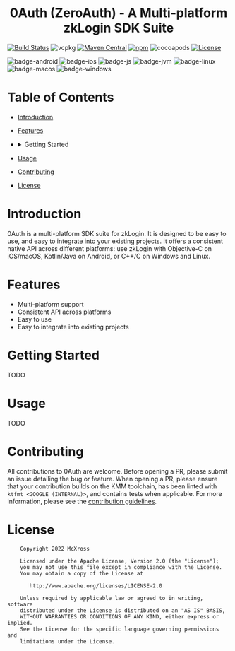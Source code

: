 <h1 align="center">0Auth (ZeroAuth) - A Multi-platform zkLogin SDK Suite</h1>

[![Build Status](https://travis-ci.org/0auth/0auth.svg?branch=master)](https://travis-ci.org/0auth/0auth)
![vcpkg](https://img.shields.io/badge/vcpkg-0auth-blue.svg)
[![Maven Central](https://img.shields.io/maven-central/v/xyz.mcxross.0auth/0auth)](https://search.maven.org/artifact/xyz.mcxross.0auth/0auth)
[![npm](https://img.shields.io/npm/v/mcxross/0auth)](https://www.npmjs.com/package/@mcxross/0auth)
![cocoapods](https://img.shields.io/badge/cocoapods-0auth-blue.svg)
[![License](https://img.shields.io/badge/license-Apache%202.0-blue.svg)](LICENSE)

![badge-android](http://img.shields.io/badge/Platform-Android-brightgreen.svg?logo=android)
![badge-ios](http://img.shields.io/badge/Platform-iOS-orange.svg?logo=apple)
![badge-js](http://img.shields.io/badge/Platform-NodeJS-yellow.svg?logo=javascript)
![badge-jvm](http://img.shields.io/badge/Platform-JVM-red.svg?logo=openjdk)
![badge-linux](http://img.shields.io/badge/Platform-Linux-lightgrey.svg?logo=linux)
![badge-macos](http://img.shields.io/badge/Platform-macOS-orange.svg?logo=apple)
![badge-windows](http://img.shields.io/badge/Platform-Windows-blue.svg?logo=windows)

# Table of Contents

- [Introduction](#introduction)
- [Features](#features)
- <details>
    <summary>Getting Started</summary>

  [Link to Section](#getting-started)

    - [Kotlin Multiplatform](#kotlin-multiplatform)
    - <details>
        <summary>Native</summary>

      [Link to Section](#native)

        - [Android](#android)
        - [iOS](#ios)
        - [Linux](#linux)
        - [macOS](#macos)
        - [Windows](#windows)
      </details>
    - <details>
        <summary>FFI</summary>

      [Link to Section](#ffi)

        - [C/C++](#cc)
        - [Python](#python)
        - [Ruby](#ruby)
        - [Rust](#rust)
      </details>
  </details>
- [Usage](#usage)
- [Contributing](#contributing)
- [License](#license)


# Introduction

0Auth is a multi-platform SDK suite for zkLogin. It is designed to be easy to use, and easy to integrate into your
existing projects. It offers a consistent native API across different platforms: use zkLogin with Objective-C on iOS/macOS,
Kotlin/Java on Android, or C++/C on Windows and Linux.

# Features

* Multi-platform support
* Consistent API across platforms
* Easy to use
* Easy to integrate into existing projects

# Getting Started

TODO

# Usage

TODO

# Contributing

All contributions to 0Auth are welcome. Before opening a PR, please submit an issue detailing the bug or feature. When
opening a PR, please ensure that your contribution builds on the KMM toolchain, has been linted
with `ktfmt <GOOGLE (INTERNAL)>`, and contains tests when applicable. For more information, please see
the [contribution guidelines](CONTRIBUTING.md).
# License

```text
    Copyright 2022 McXross

    Licensed under the Apache License, Version 2.0 (the "License");
    you may not use this file except in compliance with the License.
    You may obtain a copy of the License at

       http://www.apache.org/licenses/LICENSE-2.0

    Unless required by applicable law or agreed to in writing, software
    distributed under the License is distributed on an "AS IS" BASIS,
    WITHOUT WARRANTIES OR CONDITIONS OF ANY KIND, either express or implied.
    See the License for the specific language governing permissions and
    limitations under the License.
```
